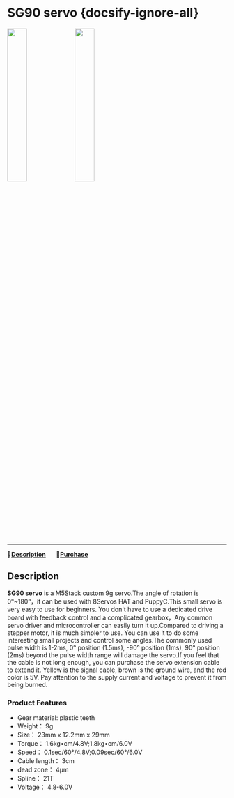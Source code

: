 # SG90 servo {docsify-ignore-all}

<img src="assets/img/product_pics/accessory/SG90_servo/servo_p1.jpg" width="30%" height="30%">

<img src="assets/img/product_pics/accessory/SG90_servo/servo_p2.jpg" width="30%" height="30%">

***

:memo:**[Description](#Description)**&nbsp;&nbsp;&nbsp;&nbsp;&nbsp;&nbsp;🛒**[Purchase](https://m5stack.com/collections/m5-accessory/products/SG90-servo)**

## Description

**SG90 servo** is a M5Stack custom 9g servo.The angle of rotation is 0°~180°，it can be used with 8Servos HAT and PuppyC.This small servo is very easy to use for beginners.
You don't have to use a dedicated drive board with feedback control and a complicated gearbox，Any common servo driver and microcontroller can easily turn it up.Compared to driving
a stepper motor, it is much simpler to use. You can use it to do some interesting small projects and control some angles.The commonly used pulse width is 1-2ms, 0° position (1.5ms),
-90° position (1ms), 90° position (2ms) beyond the pulse width range will damage the servo.If you feel that the cable is not long enough, you can purchase the servo extension cable to extend it.
 Yellow is the signal cable, brown is the ground wire, and the red color is 5V. Pay attention to the supply current and voltage to prevent it from being burned.

### Product Features

- Gear material: plastic teeth
- Weight： 9g
- Size： 23mm x 12.2mm x 29mm
- Torque： 1.6kg•cm/4.8V;1.8kg•cm/6.0V
- Speed： 0.1sec/60°/4.8V;0.09sec/60°/6.0V
- Cable length： 3cm
- dead zone： 4μm
- Spline： 21T
- Voltage： 4.8-6.0V

